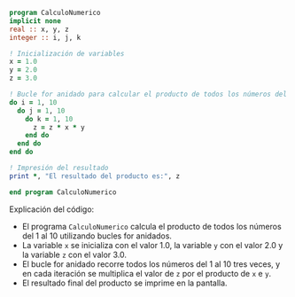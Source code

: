 ```fortran
program CalculoNumerico
implicit none
real :: x, y, z
integer :: i, j, k

! Inicialización de variables
x = 1.0
y = 2.0
z = 3.0

! Bucle for anidado para calcular el producto de todos los números del 1 al 10
do i = 1, 10
  do j = 1, 10
    do k = 1, 10
      z = z * x * y
    end do
  end do
end do

! Impresión del resultado
print *, "El resultado del producto es:", z

end program CalculoNumerico
```

Explicación del código:

* El programa `CalculoNumerico` calcula el producto de todos los números del 1 al 10 utilizando bucles for anidados.
* La variable `x` se inicializa con el valor 1.0, la variable `y` con el valor 2.0 y la variable `z` con el valor 3.0.
* El bucle for anidado recorre todos los números del 1 al 10 tres veces, y en cada iteración se multiplica el valor de `z` por el producto de `x` e `y`.
* El resultado final del producto se imprime en la pantalla.